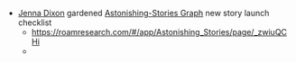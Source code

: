 - [Jenna Dixon](<Jenna Dixon.md>) gardened [Astonishing-Stories Graph](<Astonishing-Stories Graph.md>) new story launch checklist
    - https://roamresearch.com/#/app/Astonishing_Stories/page/_zwiuQCHi
    - 
